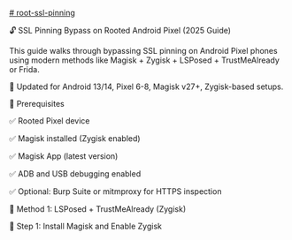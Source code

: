 [# root-ssl-pinning](https://chatgpt.com/canvas/shared/6821199c07588191b23bd38b35237d7d)

🔓 SSL Pinning Bypass on Rooted Android Pixel (2025 Guide)

This guide walks through bypassing SSL pinning on Android Pixel phones using modern methods like Magisk + Zygisk + LSPosed + TrustMeAlready or Frida.

📅 Updated for Android 13/14, Pixel 6-8, Magisk v27+, Zygisk-based setups.

📌 Prerequisites

✅ Rooted Pixel device

✅ Magisk installed (Zygisk enabled)

✅ Magisk App (latest version)

✅ ADB and USB debugging enabled

✅ Optional: Burp Suite or mitmproxy for HTTPS inspection

🔧 Method 1: LSPosed + TrustMeAlready (Zygisk)

🧱 Step 1: Install Magisk and Enable Zygisk


